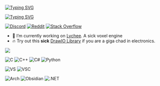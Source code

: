 <!--https://github.com/rzashakeri/beautify-github-profile?tab=readme-ov-file-->

[![Typing SVG](https://readme-typing-svg.demolab.com?font=Cascadia+code&size=30&pause=1000&color=A61ECA&random=false&width=435&lines=FlexHaufen)](https://git.io/typing-svg)

[![Typing SVG](https://readme-typing-svg.demolab.com?font=Cascadia+code&size=16&color=B44ECA&repeat=false&random=false&width=435&lines=Mostly+coding+in+C%2B%2B%2C+because+i'm+not+a+pu**y)](https://git.io/typing-svg)
 
[![Discord](https://img.shields.io/badge/Discord-%237289DA.svg?logo=discord&logoColor=white)](https://discord.gg/flexhaufen) [![Reddit](https://img.shields.io/badge/Reddit-%23FF4500.svg?logo=Reddit&logoColor=white)](https://reddit.com/user/flexhaufen) [![Stack Overflow](https://img.shields.io/badge/-Stackoverflow-FE7A16?logo=stack-overflow&logoColor=white)](https://stackoverflow.com/users/20069805) 

- 🚀 I’m currently working on [Lychee](https://github.com/FlexHaufen/Lychee). A sick voxel engine
- 🔥 Try out this **sick** [DrawIO Library](https://github.com/FlexHaufen/DrawIO_Electronics) if you are a giga chad in electronics.

![](https://github-readme-stats.vercel.app/api/top-langs/?username=FlexHaufen&theme=tokyonight&hide_border=false&include_all_commits=false&count_private=false&layout=compact)  

![C](https://ziadoua.github.io/m3-Markdown-Badges/badges/C/c2.svg)
![C++](https://ziadoua.github.io/m3-Markdown-Badges/badges/C++/c++2.svg)
![C#](https://ziadoua.github.io/m3-Markdown-Badges/badges/CSharp/csharp2.svg)
![Python](https://ziadoua.github.io/m3-Markdown-Badges/badges/Python/python2.svg)

![VS](https://ziadoua.github.io/m3-Markdown-Badges/badges/VisualStudio/visualstudio2.svg)
![VSC](https://ziadoua.github.io/m3-Markdown-Badges/badges/VisualStudioCode/visualstudiocode2.svg)


![Arch](https://ziadoua.github.io/m3-Markdown-Badges/badges/Arch/arch2.svg)
![Obsidian](https://ziadoua.github.io/m3-Markdown-Badges/badges/Obsidian/obsidian2.svg)
![.NET](https://ziadoua.github.io/m3-Markdown-Badges/badges/dotNET/dotnet2.svg)
